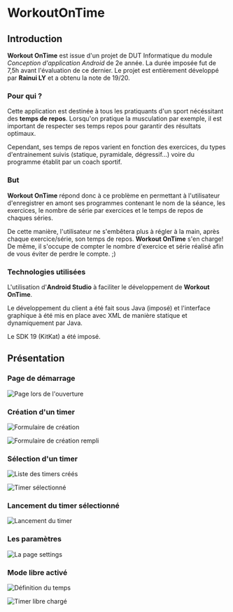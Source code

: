 # WorkoutOnTime

## Introduction

**Workout OnTime** est issue d'un projet de DUT Informatique du module *Conception d'application Android* de 2e année. La durée imposée fut de 7,5h avant l'évaluation de ce dernier. Le projet est entièrement développé par __Rainui LY__ et a obtenu la note de 19/20.

### Pour qui ?

Cette application est destinée à tous les pratiquants d'un sport nécéssitant des **temps de repos**. Lorsqu'on pratique la musculation par exemple, il est important de respecter ses temps repos pour garantir des résultats optimaux. 

Cependant, ses temps de repos varient en fonction des exercices, du types d'entrainement suivis (statique, pyramidale, dégressif...) voire du programme établit par un coach sportif.

### But

**Workout OnTime** répond donc à ce problème en permettant à l'utilisateur d'enregistrer en amont ses programmes contenant le nom de la séance, les exercices, le nombre de série par exercices et le temps de repos de chaques séries.

De cette manière, l'utilisateur ne s'embêtera plus à régler à la main, après chaque exercice/série, son temps de repos. **Workout OnTime** s'en charge! De même, il s'occupe de compter le nombre d'exercice et série réalisé afin de vous éviter de perdre le compte. ;)

### Technologies utilisées

L'utilisation d'**Android Studio** à faciliter le développement de **Workout OnTime**.

Le développement du client a été fait sous Java (imposé) et l'interface graphique à été mis en place avec XML de manière statique et dynamiquement par Java. 

Le SDK 19 (KitKat) a été imposé.

## Présentation

### Page de démarrage

![Page lors de l'ouverture](screenshots/page-accueil.jpg)

### Création d'un timer

![Formulaire de création](screenshots/create-timer.jpg)

![Formulaire de création rempli](screenshots/chargement-timer-filled.jpg)

### Sélection d'un timer

![Liste des timers créés](screenshots/chargement-timers.jpg)

![Timer sélectionné](screenshots/bras-charge.jpg)

### Lancement du timer sélectionné

![Lancement du timer](screenshots/start-bras-timer.jpg)

### Les paramètres

![La page settings](screenshots/page-settings.jpg)

### Mode libre activé

![Définition du temps](screenshots/timer-libre.jpg)

![Timer libre chargé](screenshots/timer-libre-charge.jpg)


